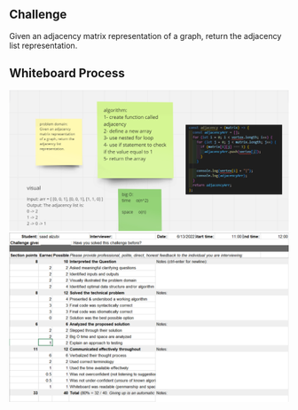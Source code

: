 ## Challenge

Given an adjacency matrix representation of a graph, return the adjacency list representation.


## Whiteboard Process

![](1.png)
![](2.png)

